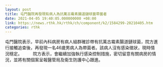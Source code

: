 ```yaml
---
layout: post
title: 屯門醫院再發現有病人為抗萬古霉素腸道鏈球菌帶菌者
date: 2021-04-05 19:40:05.000000000 +08:00
link: https://news.rthk.hk/rthk/ch/component/k2/1584299-20210405.htm
categories: rthk
---
```


屯門醫院表示，早前內科病房有病人組群確診帶有抗萬古霉素腸道鏈球菌，院方進行接觸追查後，再發現一名46歲男病人為帶菌者。該病人沒有感染徵狀，現時情況穩定。
　　 
院方表示，會繼續加強執行感染控制措施，密切留意有關病房的情況，並將有關個案呈報醫管局及衞生防護中心跟進。
